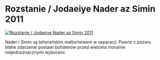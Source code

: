 Rozstanie / Jodaeiye Nader az Simin 2011 
=============
[![Rozstanie / Jodaeiye Nader az Simin 2011 ](http://vidos.pl/images/player.gif)](http://vidos.pl/rozstanie-jodaeiye-nader-az-simin-2011)

 Nader i Simin są teherańskim małżeństwem w separacji. Pewne z pozoru błahe zdarzenie postawi bohaterów przed wieloma moralnie niejednoznacznymi wyborami.
